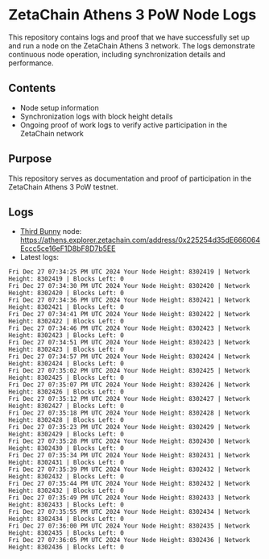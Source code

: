 # ZetaChain Athens 3 PoW Node Logs
This repository contains logs and proof that we have successfully set up and run a node on the ZetaChain Athens 3 network. The logs demonstrate continuous node operation, including synchronization details and performance.

## Contents
- Node setup information
- Synchronization logs with block height details
- Ongoing proof of work logs to verify active participation in the ZetaChain network

## Purpose
This repository serves as documentation and proof of participation in the ZetaChain Athens 3 PoW testnet.

## Logs

- [Third Bunny](https://thirdbunny.xyz/) node: https://athens.explorer.zetachain.com/address/0x225254d35dE666064Eccc5ce16eF1D8bF8D7b5EE
- Latest logs:
```
Fri Dec 27 07:34:25 PM UTC 2024 Your Node Height: 8302419 | Network Height: 8302419 | Blocks Left: 0
Fri Dec 27 07:34:30 PM UTC 2024 Your Node Height: 8302420 | Network Height: 8302420 | Blocks Left: 0
Fri Dec 27 07:34:36 PM UTC 2024 Your Node Height: 8302421 | Network Height: 8302421 | Blocks Left: 0
Fri Dec 27 07:34:41 PM UTC 2024 Your Node Height: 8302422 | Network Height: 8302422 | Blocks Left: 0
Fri Dec 27 07:34:46 PM UTC 2024 Your Node Height: 8302423 | Network Height: 8302423 | Blocks Left: 0
Fri Dec 27 07:34:51 PM UTC 2024 Your Node Height: 8302423 | Network Height: 8302423 | Blocks Left: 0
Fri Dec 27 07:34:57 PM UTC 2024 Your Node Height: 8302424 | Network Height: 8302424 | Blocks Left: 0
Fri Dec 27 07:35:02 PM UTC 2024 Your Node Height: 8302425 | Network Height: 8302425 | Blocks Left: 0
Fri Dec 27 07:35:07 PM UTC 2024 Your Node Height: 8302426 | Network Height: 8302426 | Blocks Left: 0
Fri Dec 27 07:35:12 PM UTC 2024 Your Node Height: 8302427 | Network Height: 8302427 | Blocks Left: 0
Fri Dec 27 07:35:18 PM UTC 2024 Your Node Height: 8302428 | Network Height: 8302428 | Blocks Left: 0
Fri Dec 27 07:35:23 PM UTC 2024 Your Node Height: 8302429 | Network Height: 8302429 | Blocks Left: 0
Fri Dec 27 07:35:28 PM UTC 2024 Your Node Height: 8302430 | Network Height: 8302430 | Blocks Left: 0
Fri Dec 27 07:35:34 PM UTC 2024 Your Node Height: 8302431 | Network Height: 8302431 | Blocks Left: 0
Fri Dec 27 07:35:39 PM UTC 2024 Your Node Height: 8302432 | Network Height: 8302432 | Blocks Left: 0
Fri Dec 27 07:35:44 PM UTC 2024 Your Node Height: 8302432 | Network Height: 8302432 | Blocks Left: 0
Fri Dec 27 07:35:49 PM UTC 2024 Your Node Height: 8302433 | Network Height: 8302433 | Blocks Left: 0
Fri Dec 27 07:35:55 PM UTC 2024 Your Node Height: 8302434 | Network Height: 8302434 | Blocks Left: 0
Fri Dec 27 07:36:00 PM UTC 2024 Your Node Height: 8302435 | Network Height: 8302435 | Blocks Left: 0
Fri Dec 27 07:36:05 PM UTC 2024 Your Node Height: 8302436 | Network Height: 8302436 | Blocks Left: 0
```
